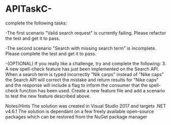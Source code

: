 # APITaskC-
complete the following tasks:

-The first scenario "Valid search request" is currently failing. Please refactor the test and get it to pass.

-The second scenario "Search with missing search term" is incomplete. Please complete the test and get it to pass.

-(OPTIONAL) If you really like a challenge, try and complete the following: 3. A new spell-check feature has just been implemented on the Search API. When a search term is typed incorrectly "Nik carps" instead of "Nike caps" the Search API will correct the mistake and return results for "Nike caps" and the response will include a flag to inform the consumer that the spell-check function has been used. Create a new feature file and add a scenario to test the new feature described above.

Notes/Hints
The solution was created in Visual Studio 2017 and targets .NET v4.6.1
The solution is dependant on a few freely available open-source packages which can be restored from the NuGet package manager
